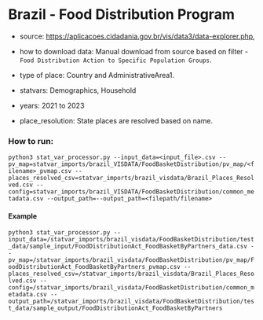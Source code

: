 # Brazil - Food Distribution Program

- source: https://aplicacoes.cidadania.gov.br/vis/data3/data-explorer.php, 

- how to download data: Manual download from source based on filter - `Food Distribution Action to Specific Population Groups`.

- type of place: Country and AdministrativeArea1.

- statvars: Demographics, Household

- years: 2021 to 2023

- place_resolution: State places are resolved based on name.

### How to run:

`python3 stat_var_processor.py --input_data=<input_file>.csv --pv_map=statvar_imports/brazil_VISDATA/FoodBasketDistribution/pv_map/<filename>_pvmap.csv --places_resolved_csv=statvar_imports/brazil_visdata/Brazil_Places_Resolved.csv --config=statvar_imports/brazil_VISDATA/FoodBasketDistribution/common_metadata.csv --output_path=--output_path=<filepath/filename>`

#### Example
`python3 stat_var_processor.py --input_data=/statvar_imports/brazil_visdata/FoodBasketDistribution/test_data/sample_input/FoodDistributionAct_FoodBasketByPartners_data.csv --pv_map=/statvar_imports/brazil_visdata/FoodBasketDistribution/pv_map/FoodDistributionAct_FoodBasketByPartners_pvmap.csv --places_resolved_csv=/statvar_imports/brazil_visdata/Brazil_Places_Resolved.csv --config=/statvar_imports/brazil_visdata/FoodBasketDistribution/common_metadata.csv --output_path=/statvar_imports/brazil_visdata/FoodBasketDistribution/test_data/sample_output/FoodDistributionAct_FoodBasketByPartners`